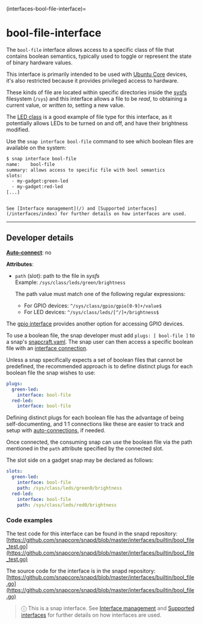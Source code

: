 (interfaces-bool-file-interface)=
# bool-file-interface

The `bool-file` interface allows access to a specific class of file that contains boolean semantics, typically used to toggle or represent the state of binary hardware values.

This interface is primarily intended to be used with [Ubuntu Core](/t/glossary/14612#heading--ubuntu-core) devices, it's also restricted because it provides privileged access to hardware.

These kinds of file are located within specific directories inside the [sysfs](https://man7.org/linux/man-pages/man5/sysfs.5.html) filesystem (`/sys`) and this  interface allows a file to be _read_, to obtaining a current value, or _written to_, setting a new value.

The [LED class](https://www.kernel.org/doc/html/latest/leds/leds-class.html) is a good example of file type for this interface, as it potentially allows LEDs to be turned on and off, and have their brightness modified.

Use the  `snap interface bool-file` command to see which boolean files are available on the system:

```bash
$ snap interface bool-file
name:    bool-file
summary: allows access to specific file with bool semantics
slots:
  - my-gadget:green-led
  - my-gadget:red-led
[...]
```

```{tip}

See [Interface management](/) and [Supported interfaces](/interfaces/index) for further details on how interfaces are used.
```

---

<h2 id='heading--dev-details'>Developer details </h2>


**[Auto-connect](/t/interface-management/6154#heading--auto-connections)**: no</br>

**Attributes**:
 * `path` (slot): path to the file in _sysfs_</br>
     Example: `/sys/class/leds/green/brightness`</br>

   The path value must match one of the following regular expressions:</br>
   - For GPIO devices:
 `^/sys/class/gpio/gpio[0-9]+/value$`</br>
   - For LED devices: `^/sys/class/leds/[^/]+/brightness$`

The [gpio interface](/interfaces/gpio-interface)  provides another option for accessing GPIO devices.

To use a boolean file, the snap developer must add `plugs: [ bool-file ]` to a snap's [snapcraft.yaml](/). The snap user can then access a specific boolean file with an [interface connection](/t/interface-management/6154#heading--manual-connections).

Unless a snap specifically expects a set of boolean files that cannot be predefined, the recommended approach is to define distinct plugs for each boolean file the snap wishes to use:

```yaml
plugs:
  green-led:
    interface: bool-file
  red-led:
    interface: bool-file
```

Defining distinct plugs for each boolean file has the advantage of being self-documenting, and 1:1  connections like these are easier to track and setup with [auto-connections](/), if needed.

Once connected, the consuming snap can use the boolean file via the path mentioned in the `path` attribute specified by the connected slot.

The slot side on a gadget snap may be declared as follows:

```yaml
slots:
  green-led:
    interface: bool-file
    path: /sys/class/leds/green0/brightness
  red-led:
    interface: bool-file
    path: /sys/class/leds/red0/brightness
```

### Code examples

The test code for this interface can be found in the snapd repository:</br>
[https://github.com/snapcore/snapd/blob/master/interfaces/builtin/bool_file_test.go](https://github.com/snapcore/snapd/blob/master/interfaces/builtin/bool_file_test.go)

The source code for the interface is in the snapd repository:</br>
[https://github.com/snapcore/snapd/blob/master/interfaces/builtin/bool_file.go](https://github.com/snapcore/snapd/blob/master/interfaces/builtin/bool_file.go)

> ⓘ  This is a snap interface. See [Interface management](/) and [Supported interfaces](/interfaces/index) for further details on how interfaces are used.


